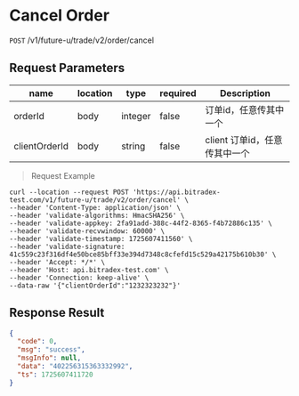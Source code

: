# Cancel Order

`POST` /v1/future-u/trade/v2/order/cancel

## Request Parameters

| name          | location | type    | required | Description         |
|---------------|----------|---------|----------|---------------------|
| orderId       | body     | integer | false    | 订单id，任意传其中一个        |
| clientOrderId | body     | string  | false    | client 订单id，任意传其中一个 |

> Request Example

```shell
curl --location --request POST 'https://api.bitradex-test.com/v1/future-u/trade/v2/order/cancel' \
--header 'Content-Type: application/json' \
--header 'validate-algorithms: HmacSHA256' \
--header 'validate-appkey: 2fa91add-388c-44f2-8365-f4b72886c135' \
--header 'validate-recvwindow: 60000' \
--header 'validate-timestamp: 1725607411560' \
--header 'validate-signature: 41c559c23f316df4e50bce85bff33e394d7348c8cfefd15c529a42175b610b30' \
--header 'Accept: */*' \
--header 'Host: api.bitradex-test.com' \
--header 'Connection: keep-alive' \
--data-raw '{"clientOrderId":"1232323232"}'

```

## Response Result

```json
{
  "code": 0,
  "msg": "success",
  "msgInfo": null,
  "data": "402256315363332992",
  "ts": 1725607411720
}
```

